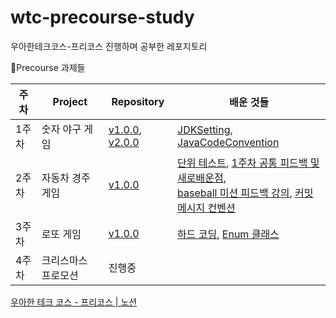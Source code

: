 # wtc-precourse-study

우아한테크코스-프리코스 진행하며 공부한 레포지토리

📔Precourse 과제들

| 주차  | Project   | Repository                                                                                                                               | 배운 것들                                                                                                                                                                                                                                                                                                                                                                                                                      |
|-----|-----------|------------------------------------------------------------------------------------------------------------------------------------------|----------------------------------------------------------------------------------------------------------------------------------------------------------------------------------------------------------------------------------------------------------------------------------------------------------------------------------------------------------------------------------------------------------------------------|
| 1주차 | 숫자 야구 게임  | [v1.0.0](https://github.com/junodevv/java-baseball-6/tree/junodevv), [v2.0.0](https://github.com/junodevv/java-baseball-6/tree/feedback) | [JDKSetting](https://github.com/junodevv/wtc-precourse-study/blob/main/JDKSetting.md), [JavaCodeConvention](https://github.com/junodevv/wtc-precourse-study/blob/main/JavaCodeConvention.md)                                                                                                                                                                                                                               |
| 2주차 | 자동차 경주 게임 | [v1.0.0](https://github.com/junodevv/java-racingcar-6/tree/junodevv)                                                                     | [단위 테스트](https://github.com/junodevv/wtc-precourse-study/blob/main/unit-test.md), [1주차 공통 피드백 및 새로배운점](https://github.com/junodevv/wtc-precourse-study/blob/main/week1-common-feedback.md), <br>[baseball 미션 피드백 강의](https://github.com/junodevv/wtc-precourse-study/blob/main/baseball-feedback-lecture.md), [커밋 메시지 컨벤션](https://github.com/junodevv/wtc-precourse-study/blob/main/angular-commit-message-convention.md) |
| 3주차 | 로또 게임| [v1.0.0](https://github.com/junodevv/java-lotto-6/tree/junodevv)                                                                         | [하드 코딩](https://github.com/junodevv/wtc-precourse-study/blob/main/hard-coding.md), [Enum 클래스](https://github.com/junodevv/wtc-precourse-study/blob/main/enum-guide.md)                                                                                                                                                                                                                                                     
| 4주차 | 크리스마스 프로모션| 진행중                                                                                                                                      ||

[우아한 테크 코스 - 프리코스 | 노션](https://www.notion.so/47d9bb4977024e988e83df7a9e8d3806?v=3e9ff324418d4c7b96924c5838015fc0&p=1550cc9c8f124084b82124b360e05661&pm=s)